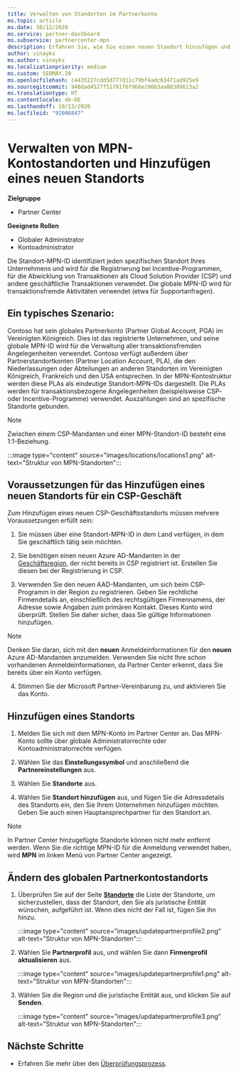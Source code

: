 ```yaml
---
title: Verwalten von Standorten im Partnerkonto
ms.topic: article
ms.date: 10/12/2020
ms.service: partner-dashboard
ms.subservice: partnercenter-mpn
description: Erfahren Sie, wie Sie einen neuen Standort hinzufügen und wie die Standort-MPN-ID in Incentive-Programmen, CSP-Geschäftsaktionen, Abonnements und anderen Transaktionen verwendet wird.
author: vinayks
ms.author: vinayks
ms.localizationpriority: medium
ms.custom: SEOMAY.20
ms.openlocfilehash: c4435227cdd5d777d11c79bf4adc63471ad925e9
ms.sourcegitcommit: 940dad4527f51781f6f966e196b3aa08389613a2
ms.translationtype: HT
ms.contentlocale: de-DE
ms.lasthandoff: 10/13/2020
ms.locfileid: "92006847"
---
```

# <a name="manage-your-mpn-account-locations-and-add-a-new-location"></a>Verwalten von MPN-Kontostandorten und Hinzufügen eines neuen Standorts

**Zielgruppe**

- Partner Center

**Geeignete Rollen**

- Globaler Administrator
- Kontoadministrator

Die Standort-MPN-ID identifiziert jeden spezifischen Standort Ihres Unternehmens und wird für die Registrierung bei Incentive-Programmen, für die Abwicklung von Transaktionen als Cloud Solution Provider (CSP) und andere geschäftliche Transaktionen verwendet. Die globale MPN-ID wird für transaktionsfremde Aktivitäten verwendet (etwa für Supportanfragen).

## <a name="the-following-is-a-typical-scenario"></a>Ein typisches Szenario:

Contoso hat sein globales Partnerkonto (Partner Global Account, PGA) im Vereinigten Königreich. Dies ist das registrierte Unternehmen, und seine globale MPN-ID wird für die Verwaltung aller transaktionsfremden Angelegenheiten verwendet. Contoso verfügt außerdem über Partnerstandortkonten (Partner Location Account, PLA), die den Niederlassungen oder Abteilungen an anderen Standorten im Vereinigten Königreich, Frankreich und den USA entsprechen. In der MPN-Kontostruktur werden diese PLAs als eindeutige Standort-MPN-IDs dargestellt. Die PLAs werden für transaktionsbezogene Angelegenheiten (beispielsweise CSP- oder Incentive-Programme) verwendet. Auszahlungen sind an spezifische Standorte gebunden. 

>[!NOTE]
>Zwischen einem CSP-Mandanten und einer MPN-Standort-ID besteht eine 1:1-Beziehung.

:::image type="content" source="images/locations/locations1.png" alt-text="Struktur von MPN-Standorten":::

## <a name="prerequisites-in-order-to-add-a-new-location-for-a-csp-business"></a>Voraussetzungen für das Hinzufügen eines neuen Standorts für ein CSP-Geschäft

Zum Hinzufügen eines neuen CSP-Geschäftsstandorts müssen mehrere Voraussetzungen erfüllt sein:

1. Sie müssen über eine Standort-MPN-ID in dem Land verfügen, in dem Sie geschäftlich tätig sein möchten.

1. Sie benötigen einen neuen Azure AD-Mandanten in der [Geschäftsregion](regional-authorization-overview.md), der nicht bereits in CSP registriert ist. Erstellen Sie diesen bei der Registrierung in CSP.
 
3. Verwenden Sie den neuen AAD-Mandanten, um sich beim CSP-Programm in der Region zu registrieren.
Geben Sie rechtliche Firmendetails an, einschließlich des rechtsgültigen Firmennamens, der Adresse sowie Angaben zum primären Kontakt. Dieses Konto wird überprüft. Stellen Sie daher sicher, dass Sie gültige Informationen hinzufügen.

>[!NOTE] 
 >Denken Sie daran, sich mit den **neuen** Anmeldeinformationen für den **neuen** Azure AD-Mandanten anzumelden. Verwenden Sie nicht Ihre schon vorhandenen Anmeldeinformationen, da Partner Center erkennt, dass Sie bereits über ein Konto verfügen.

4. Stimmen Sie der Microsoft Partner-Vereinbarung zu, und aktivieren Sie das Konto.

## <a name="add-a-location"></a>Hinzufügen eines Standorts

1. Melden Sie sich mit dem MPN-Konto im Partner Center an. Das MPN-Konto sollte über globale Administratorrechte oder Kontoadministratorrechte verfügen. 

1. Wählen Sie das **Einstellungssymbol** und anschließend die **Partnereinstellungen** aus.

2. Wählen Sie **Standorte** aus.

3. Wählen Sie **Standort hinzufügen** aus, und fügen Sie die Adressdetails des Standorts ein, den Sie Ihrem Unternehmen hinzufügen möchten. Geben Sie auch einen Hauptansprechpartner für den Standort an.

> [!NOTE]
> In Partner Center hinzugefügte Standorte können nicht mehr entfernt werden. Wenn Sie die richtige MPN-ID für die Anmeldung verwendet haben, wird **MPN** im linken Menü von Partner Center angezeigt.

## <a name="change-global-partner-account-location"></a>Ändern des globalen Partnerkontostandorts

1. Überprüfen Sie auf der Seite **[Standorte](https://partner.microsoft.com/pcv/accountsettings/locationsprofile)** die Liste der Standorte, um sicherzustellen, dass der Standort, den Sie als juristische Entität wünschen, aufgeführt ist. Wenn dies nicht der Fall ist, fügen Sie ihn hinzu.

   :::image type="content" source="images/updatepartnerprofile2.png" alt-text="Struktur von MPN-Standorten":::

2. Wählen Sie **Partnerprofil** aus, und wählen Sie dann **Firmenprofil aktualisieren** aus.

   :::image type="content" source="images/updatepartnerprofile1.png" alt-text="Struktur von MPN-Standorten":::

3. Wählen Sie die Region und die juristische Entität aus, und klicken Sie auf **Senden**.

   :::image type="content" source="images/updatepartnerprofile3.png" alt-text="Struktur von MPN-Standorten":::

## <a name="next-steps"></a>Nächste Schritte

- Erfahren Sie mehr über den [Überprüfungsprozess](verification-responses.md).
